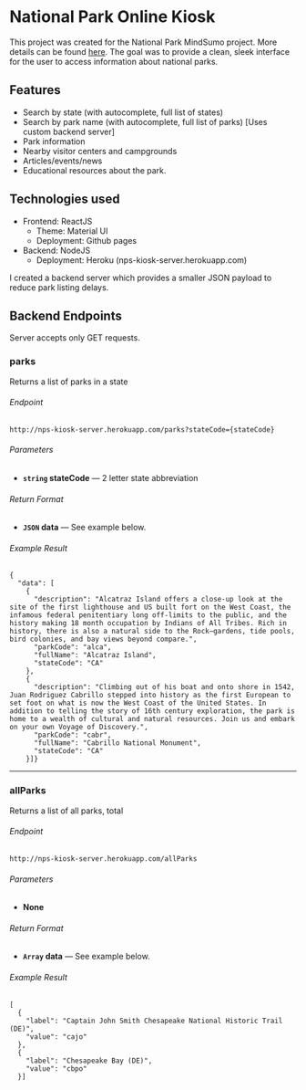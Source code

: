 # National Park Online Kiosk

This project was created for the National Park MindSumo project. More details can be found [here](https://www.mindsumo.com/contests/national-park-api). The goal was to provide a clean, sleek interface for the user to access information about national parks. 

## Features
* Search by state (with autocomplete, full list of states)
* Search by park name (with autocomplete, full list of parks) [Uses custom backend server]
* Park information
* Nearby visitor centers and campgrounds
* Articles/events/news
* Educational resources about the park. 

## Technologies used
* Frontend: ReactJS
    * Theme: Material UI
    * Deployment: Github pages
* Backend: NodeJS
    * Deployment: Heroku (nps-kiosk-server.herokuapp.com)
    
I created a backend server which provides a smaller JSON payload to reduce park listing delays.

## Backend Endpoints
Server accepts only GET requests.

### parks
Returns a list of parks in a state
###### Endpoint
```
http://nps-kiosk-server.herokuapp.com/parks?stateCode={stateCode}
```
###### Parameters
- **<code>string</code> stateCode** — 2 letter state abbreviation

###### Return Format
- **<code>JSON</code> data** — See example below.

###### Example Result
```
{
  "data": [
    {
      "description": "Alcatraz Island offers a close-up look at the site of the first lighthouse and US built fort on the West Coast, the infamous federal penitentiary long off-limits to the public, and the history making 18 month occupation by Indians of All Tribes. Rich in history, there is also a natural side to the Rock—gardens, tide pools, bird colonies, and bay views beyond compare.",
      "parkCode": "alca",
      "fullName": "Alcatraz Island",
      "stateCode": "CA"
    },
    {
      "description": "Climbing out of his boat and onto shore in 1542, Juan Rodriguez Cabrillo stepped into history as the first European to set foot on what is now the West Coast of the United States. In addition to telling the story of 16th century exploration, the park is home to a wealth of cultural and natural resources. Join us and embark on your own Voyage of Discovery.",
      "parkCode": "cabr",
      "fullName": "Cabrillo National Monument",
      "stateCode": "CA"
    }]}
```

---

### allParks
Returns a list of all parks, total
###### Endpoint
```
http://nps-kiosk-server.herokuapp.com/allParks
```
###### Parameters
- **None**

###### Return Format
- **<code>Array</code> data** — See example below.

###### Example Result
```
[
  {
    "label": "Captain John Smith Chesapeake National Historic Trail (DE)",
    "value": "cajo"
  },
  {
    "label": "Chesapeake Bay (DE)",
    "value": "cbpo"
  }]
```